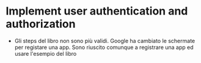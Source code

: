 # Implement user authentication and authorization

- Gli steps del libro non sono più validi. Google ha cambiato le schermate per registare una app. Sono riuscito comunque a registrare una app ed usare l'esempio del libro

